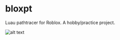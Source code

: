 # bloxpt
Luau pathtracer for Roblox. A hobby/practice project.

![alt text](https://cdn.discordapp.com/attachments/577190202032914443/885213510974447746/4.png)
